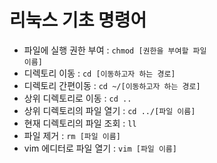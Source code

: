 # 리눅스 기초 명령어
- 파일에 실행 권한 부여 : <code>chmod [권한을 부여할 파일 이름]</code>
- 디렉토리 이동 : <code>cd [이동하고자 하는 경로]</code>
- 디렉토리 간편이동 : <code>cd ~/[이동하고자 하는 경로]</code>
- 상위 디렉토리로 이동 : <code>cd ..</code>
- 상위 디렉토리의 파일 열기 : <code>cd ../[파일 이름]</code>
- 현재 디렉토리의 파일 조회 : <code>ll</code>
- 파일 제거 : <code>rm [파일 이름]</code>
- vim 에디터로 파일 열기 : <code>vim [파일 이름]</code>
